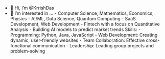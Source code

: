 - 👋 Hi, I’m @KrrishDas
- 👀 I’m interested in ...
              - Computer Science, Mathematics, Economics, Physics
              - AI/ML, Data Science, Quantum Computing
              - SaaS Development, Web Development
              - Fintech with a focus on Quantitative Analysis
              - Building AI models to predict market trends
    Skills:
            - Programming: Python, Java, JavaScript
            - Web Development: Creating dynamic, user-friendly websites
            - Team Collaboration: Effective cross-functional communication
            - Leadership: Leading group projects and problem-solving

  

<!---
KrrishDas/KrrishDas is a ✨ special ✨ repository because its `README.md` (this file) appears on your GitHub profile.
You can click the Preview link to take a look at your changes.
--->
